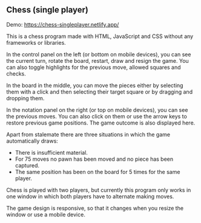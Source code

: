 ## Chess (single player)

Demo: https://chess-singleplayer.netlify.app/

This is a chess program made with HTML, JavaScript and CSS without any frameworks or libraries.

In the control panel on the left (or bottom on mobile devices), you can see the current turn, rotate the board, restart, draw and resign the game. You can also toggle highlights
for the previous move, allowed squares and checks.

In the board in the middle, you can move the pieces either by selecting them with a click and then selecting their target square or by dragging and dropping them.

In the notation panel on the right (or top on mobile devices), you can see the previous moves. You can also click on them or use the arrow keys to restore previous game positions.
The game outcome is also displayed here.

Apart from stalemate there are three situations in which the game automatically draws:

-   There is insufficient material.
-   For 75 moves no pawn has been moved and no piece has been captured.
-   The same position has been on the board for 5 times for the same player.

Chess is played with two players, but currently this program only works in one window in which both players have to alternate making moves.

The game design is responsive, so that it changes when you resize the window or use a mobile device.
